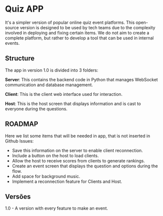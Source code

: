 # Quiz APP

It's a simpler version of popular online quiz event platforms. This open-source version is designed to be used by tech teams due to the complexity involved in deploying and fixing certain items. We do not aim to create a complete platform, but rather to develop a tool that can be used in internal events.

## Structure

The app in version 1.0 is divided into 3 folders:

**Server**: This contains the backend code in Python that manages WebSocket communication and database management.

**Client**: This is the client web interface used for interaction.

**Host**: This is the host screen that displays information and is cast to everyone during the questions.

## ROADMAP

Here we list some items that will be needed in app, that is not inserted in Github Issues:

- Save this information on the server to enable client reconnection.
- Include a button on the host to load clients.
- Allow the host to receive scores from clients to generate rankings.
- Create an event screen that displays the question and options during the flow.
- Add space for background music.
- Implement a reconnection feature for Clients and Host.

## Versões

1.0 - A version with every feature to make an event.
